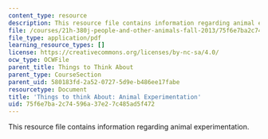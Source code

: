 ```yaml
---
content_type: resource
description: This resource file contains information regarding animal experimentation.
file: /courses/21h-380j-people-and-other-animals-fall-2013/75f6e7ba2c74596a37e27c485ad5f472_MIT21H_380F13_read_notes06.pdf
file_type: application/pdf
learning_resource_types: []
license: https://creativecommons.org/licenses/by-nc-sa/4.0/
ocw_type: OCWFile
parent_title: Things to Think About
parent_type: CourseSection
parent_uid: 580183fd-2a52-0727-5d9e-b486ee17fabe
resourcetype: Document
title: 'Things to think About: Animal Experimentation'
uid: 75f6e7ba-2c74-596a-37e2-7c485ad5f472
---
```

This resource file contains information regarding animal experimentation.